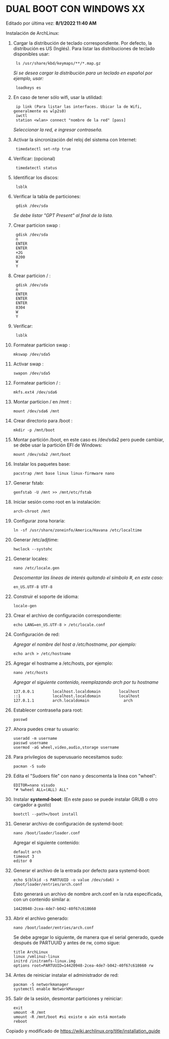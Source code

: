 # DUAL BOOT CON WINDOWS XX #

Editado por última vez: **8/1/2022 11:40 AM**

Instalación de ArchLinux:
    
1. Cargar la distribución de teclado correspondiente. Por defecto, la distribución es US (Inglés). Para listar las distribuciones de teclado disponibles usar:

        ls /usr/share/kbd/keymaps/**/*.map.gz
    
    *Si se desea cargar la distribución para un teclado en español por ejemplo, usar:*
   
        loadkeys es        

2. En caso de tener sólo wifi, usar la utilidad:

        ip link (Para listar las interfaces. Ubicar la de Wifi, generalmente es wlp2s0)
        iwctl
        station <wlan> connect "nombre de la red" [pass]

    *Seleccionar la red, e ingresar contraseña.*

3. Activar la sincronización del reloj del sistema con Internet: 

        timedatectl set-ntp true

4. Verificar: (opcional)

        timedatectl status

5. Identificar los discos:

        lsblk

6. Verificar la tabla de particiones: 

        gdisk /dev/sda

    *Se debe listar "GPT Present" al final de la lista.*

7. Crear particion swap :

        gdisk /dev/sda
        n
        ENTER
        ENTER
        +2G
        8200
        W
        Y
        
8. Crear particion / :

        gdisk /dev/sda
        n
        ENTER
        ENTER
        ENTER
        8304
        W
        Y

9. Verificar:

        lsblk

10. Formatear particion swap :

        mkswap /dev/sda5

11. Activar swap :

        swapon /dev/sda5

12. Formatear particion / :

        mkfs.ext4 /dev/sda6

13. Montar particion / en /mnt :
        
        mount /dev/sda6 /mnt

14. Crear directorio para /boot :

        mkdir -p /mnt/boot

15. Montar partición /boot, en este caso es /dev/sda2 pero puede cambiar, se debe usar la partición EFI de Windows:

        mount /dev/sda2 /mnt/boot

16. Instalar los paquetes base:

        pacstrap /mnt base linux linux-firmware nano

17. Generar fstab:

        genfstab -U /mnt >> /mnt/etc/fstab

18. Iniciar sesión como root en la instalación:

        arch-chroot /mnt

19. Configurar zona horaria:

        ln -sf /usr/share/zoneinfo/America/Havana /etc/localtime

20. Generar /etc/adjtime:

        hwclock --systohc

21. Generar locales:

        nano /etc/locale.gen

    *Descomentar las líneas de interés quitando el símbolo #, en este caso:*

        en_US.UTF-8 UTF-8
        
22. Construir el soporte de idioma: 

        locale-gen

23. Crear el archivo de configuración correspondiente:

        echo LANG=en_US.UTF-8 > /etc/locale.conf
   
24. Configuración de red:

    *Agregar el nombre del host a /etc/hostname, por ejemplo:*

        echo arch > /etc/hostname

25. Agregar el hostname a /etc/hosts, por ejemplo:

        nano /etc/hosts
        
    *Agregar el siguiente contenido, reemplazando arch por tu hostname*
        
        127.0.0.1        localhost.localdomain        localhost
        ::1              localhost.localdomain        localhost
        127.0.1.1        arch.localdomain               arch

26. Establecer contraseña para  root:

        passwd

27. Ahora puedes crear tu usuario:

        useradd -m username
        passwd username
        usermod -aG wheel,video,audio,storage username

28. Para privilegios de superusuario necesitamos sudo:

        pacman -S sudo

29. Edita el "Sudoers file" con nano y descomenta la línea con "wheel":

        EDITOR=nano visudo
        "# %wheel ALL=(ALL) ALL"

30. Instalar **systemd-boot**: (En este paso se puede instalar GRUB o otro cargador a gusto)

        bootctl --path=/boot install

31. Generar archivo de configuración de systemd-boot:
        
        nano /boot/loader/loader.conf

    Agregar el siguiente contenido:

        default arch
        timeout 3
        editor 0

32. Generar el archivo de la entrada por defecto para systemd-boot:

        echo $(blkid -s PARTUUID -o value /dev/sda6) > /boot/loader/entries/arch.conf

    Esto generará un archivo de nombre arch.conf en la ruta especificada, con un contenido similar a:

        14420948-2cea-4de7-b042-40f67c618660

33. Abrir el archivo generado:

        nano /boot/loader/entries/arch.conf

    Se debe agregar lo siguiente, de manera que el serial generado, quede después de PARTUUID y antes de rw, como sigue:

        title ArchLinux
        linux /vmlinuz-linux
        initrd /initramfs-linux.img
        options root=PARTUUID=14420948-2cea-4de7-b042-40f67c618660 rw

34. Antes de reiniciar instalar el administrador de red:

        pacman -S networkmanager
        systemctl enable NetworkManager

35. Salir de la sesión, desmontar particiones y reiniciar:

        exit
        umount -R /mnt
        umount -R /mnt/boot #si existe o aún está montado
        reboot

Copiado y modificado de https://wiki.archlinux.org/title/installation_guide